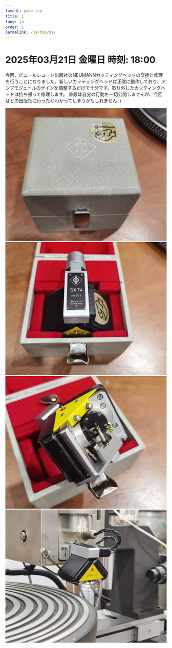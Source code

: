 ```yaml
---
layout: page-top
title: 1
lang: ja
order: 1
permalink: /ja/top/01/
---
```



# 2025年03月21日  金曜日 時刻: 18:00


今回、ビニールレコード出版社のNEUMANNカッティングヘッドの交換と修理を行うことになりました。新しいカッティングヘッドは正常に動作しており、アンプモジュールのゲインを調整するだけで十分です。取り外したカッティングヘッドは持ち帰って修理します。
普段は自分の行動を一切公開しませんが、今回はどの出版社に行ったかわかってしまうかもしれません :)

![1](/assets/top/01/1.jpg)
![1](/assets/top/01/2.jpg)
![1](/assets/top/01/3.jpg)
![1](/assets/top/01/4.jpg)
